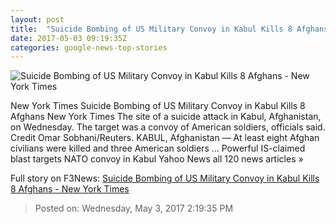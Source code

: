 ```yaml
---
layout: post
title:  "Suicide Bombing of US Military Convoy in Kabul Kills 8 Afghans - New York Times"
date: 2017-05-03 09:19:35Z
categories: google-news-top-stories
---
```


![Suicide Bombing of US Military Convoy in Kabul Kills 8 Afghans - New York Times](https://static01.nyt.com/images/2017/05/04/world/04afghanistan-1/04afghanistan-1-facebookJumbo.jpg)

New York Times Suicide Bombing of US Military Convoy in Kabul Kills 8 Afghans New York Times The site of a suicide attack in Kabul, Afghanistan, on Wednesday. The target was a convoy of American soldiers, officials said. Credit Omar Sobhani/Reuters. KABUL, Afghanistan — At least eight Afghan civilians were killed and three American soldiers ... Powerful IS-claimed blast targets NATO convoy in Kabul Yahoo News all 120 news articles »


Full story on F3News: [Suicide Bombing of US Military Convoy in Kabul Kills 8 Afghans - New York Times](http://www.f3nws.com/n/YUmbyC)

> Posted on: Wednesday, May 3, 2017 2:19:35 PM
